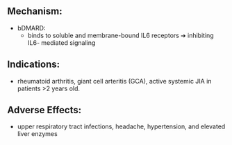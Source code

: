 ## Mechanism: 
- bDMARD: 
	- binds to soluble and membrane-bound IL6 receptors ➔ inhibiting IL6- mediated signaling 
## Indications: 
- rheumatoid arthritis, giant cell arteritis (GCA), active systemic JIA in patients >2 years old. 
## Adverse Effects: 
- upper respiratory tract infections, headache, hypertension, and elevated liver enzymes